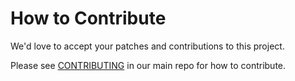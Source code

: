 # How to Contribute

We'd love to accept your patches and contributions to this project. 

Please see [CONTRIBUTING](https://github.com/elekto-io/elekto/blob/main/CONTRIBUTING.md) in our main repo for how to contribute.

